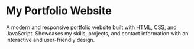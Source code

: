 # My Portfolio Website
A modern and responsive portfolio website built with HTML, CSS, and JavaScript. Showcases my skills, projects, and contact information with an interactive and user-friendly design.
